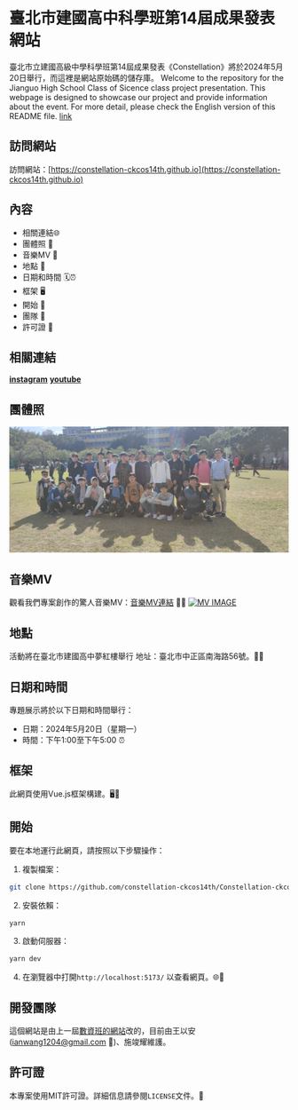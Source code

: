 # 臺北市建國高中科學班第14屆成果發表網站

臺北市立建國高級中學科學班第14屆成果發表《Constellation》將於2024年5月20日舉行，而這裡是網站原始碼的儲存庫。
Welcome to the repository for the Jianguo High School Class of Sicence class project presentation. This webpage is designed to showcase our project and provide information about the event. For more detail, please check the English version of this README file. [link](./README_EN.md)

## 訪問網站

訪問網站：[https://constellation-ckcos14th.github.io](https://constellation-ckcos14th.github.io) 

## 內容

- 相關連結🌐
- 團體照 📸
- 音樂MV 🎵
- 地點 📍
- 日期和時間 🗓️⏰
- 框架 🖥️
- 開始 🚀
- 團隊 👥
- 許可證 📃

## 相關連結

[__instagram__](https://www.instagram.com/ckcos14th.constellation/)  [__youtube__](https://www.youtube.com/@constellation_ckcos14)

## 團體照

![groupPhoto](./public/groupPhoto.jpg)

## 音樂MV

觀看我們專案創作的驚人音樂MV：[音樂MV連結](https://youtu.be/csln2lMUCHU) 🎵🎥
[![MV IMAGE](https://img.youtube.com/vi/csln2lMUCHU/0.jpg)](https://www.youtube.com/watch?v=csln2lMUCHU)

## 地點

活動將在臺北市建國高中夢紅樓舉行
地址：臺北市中正區南海路56號。🏫🌆

## 日期和時間

專題展示將於以下日期和時間舉行：
- 日期：2024年5月20日（星期一）
- 時間：下午1:00至下午5:00 ⏰

## 框架

此網頁使用Vue.js框架構建。🖥️🔧

## 開始

要在本地運行此網頁，請按照以下步驟操作：

1. 複製檔案：
```bash
git clone https://github.com/constellation-ckcos14th/Constellation-ckcos14th.github.io
```
2. 安裝依賴：
```bash
yarn
```
3. 啟動伺服器：
```bash
yarn dev
```
4. 在瀏覽器中打開`http://localhost:5173/` 以查看網頁。🌐👀

## 開發團隊

這個網站是由上一屆[數資班的網站](https://github.com/ckmsc39th/ckmsc39th.github.io)改的，目前由王以安([ianwang1204@gmail.com](mailto:ianwang1204@gmail.com) 📧)、施竣耀維護。

## 許可證

本專案使用MIT許可證。詳細信息請參閱`LICENSE`文件。📃